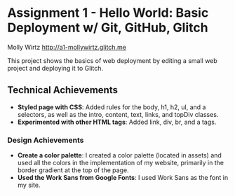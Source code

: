Assignment 1 - Hello World: Basic Deployment w/ Git, GitHub, Glitch
===
Molly Wirtz
http://a1-mollywirtz.glitch.me 

This project shows the basics of web deployment by editing a small web project and deploying it to Glitch. 

## Technical Achievements
- **Styled page with CSS**: Added rules for the body, h1, h2, ul, and a selectors, as well as the intro, content, text, links, and topDiv classes. 
- **Experimented with other HTML tags**: Added link, div, br, and a tags.   

### Design Achievements
- **Create a color palette**: I created a color palette (located in assets) and used all the colors in the implementation of my website, primarily in the border gradient at the top of the page.
- **Used the Work Sans from Google Fonts**: I used Work Sans as the font in my site.


